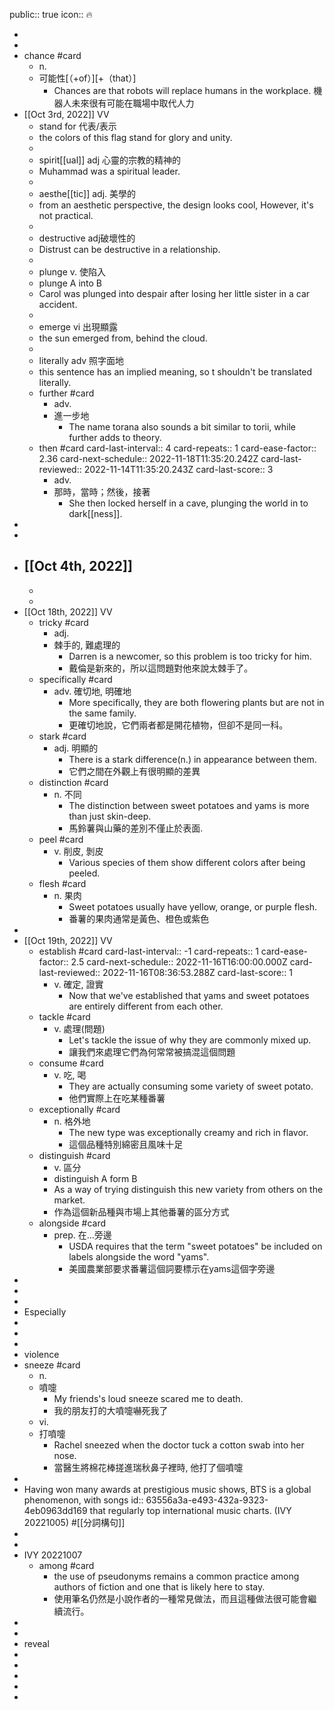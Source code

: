 public:: true
icon:: 🔥

-
-
- chance    #card
	- n.
	- 可能性[（+of）][+（that）]
		- Chances are that robots will replace humans in the workplace.
		  機器人未來很有可能在職場中取代人力
- [[Oct 3rd, 2022]] VV
	- stand for 代表/表示
	- the colors of this flag stand for glory and unity.
	-
	- spirit[[ual]] adj 心靈的宗教的精神的
	- Muhammad was a spiritual leader.
	-
	- aesthe[[tic]] adj. 美學的
	- from an aesthetic perspective, the design looks cool, However, it's not practical.
	-
	- destructive adj破壞性的
	- Distrust can be destructive in a relationship.
	-
	- plunge v. 使陷入
	- plunge A into B
	- Carol was plunged into despair after losing her little sister in a car accident.
	-
	- emerge vi 出現顯露
	- the sun emerged from, behind the cloud.
	-
	- literally adv 照字面地
	- this sentence has an implied meaning, so t shouldn't be translated literally.
	- further    #card
		- adv.
		- 進一步地
			- The name torana also sounds a bit similar to torii, while further adds to theory.
	- then #card
	  card-last-interval:: 4
	  card-repeats:: 1
	  card-ease-factor:: 2.36
	  card-next-schedule:: 2022-11-18T11:35:20.242Z
	  card-last-reviewed:: 2022-11-14T11:35:20.243Z
	  card-last-score:: 3
		- adv.
		- 那時，當時；然後，接著
			- She then locked herself in a cave, plunging the world in to dark[[ness]].
-
-
- [[Oct 4th, 2022]]
	-
	-
	-
- [[Oct 18th, 2022]] VV
	- tricky  #card
		- adj.
		- 棘手的, 難處理的
			- Darren is a newcomer, so this problem is too tricky for him.
			- 戴倫是新來的，所以這問題對他來說太棘手了。
	- specifically #card
		- adv. 確切地, 明確地
			- More specifically, they are both flowering plants but are not in the same family.
			- 更確切地說，它們兩者都是開花植物，但卻不是同一科。
	- stark #card
		- adj. 明顯的
			- There is a stark difference(n.) in appearance between them.
			- 它們之間在外觀上有很明顯的差異
	- distinction #card
		- n. 不同
			- The distinction between sweet potatoes and yams is more than just skin-deep.
			- 馬鈴薯與山藥的差別不僅止於表面.
	- peel #card
		- v. 削皮, 剝皮
			- Various species of them show different colors after being peeled.
	- flesh #card
		- n. 果肉
			- Sweet potatoes usually have yellow, orange, or purple flesh.
			- 番薯的果肉通常是黃色、橙色或紫色
-
- [[Oct 19th, 2022]] VV
	- establish #card
	  card-last-interval:: -1
	  card-repeats:: 1
	  card-ease-factor:: 2.5
	  card-next-schedule:: 2022-11-16T16:00:00.000Z
	  card-last-reviewed:: 2022-11-16T08:36:53.288Z
	  card-last-score:: 1
		- v. 確定, 證實
			- Now that we've established that yams and sweet potatoes are entirely different from each other.
	- tackle #card
		- v. 處理(問題)
			- Let's tackle the issue of why they are commonly mixed up.
			- 讓我們來處理它們為何常常被搞混這個問題
	- consume #card
		- v. 吃, 喝
			- They are actually consuming some variety of sweet potato.
			- 他們實際上在吃某種番薯
	- exceptionally #card
		- n. 格外地
			- The new type was exceptionally creamy and rich in flavor.
			- 這個品種特別綿密且風味十足
	- distinguish #card
		- v. 區分
		- distinguish A form B
		- As a way of trying distinguish this new variety from others on the market.
		- 作為這個新品種與市場上其他番薯的區分方式
	- alongside #card
		- prep. 在...旁邊
			- USDA requires that the term "sweet potatoes" be included on labels alongside the word "yams".
			- 美國農業部要求番薯這個詞要標示在yams這個字旁邊
-
-
-
- Especially
-
-
-
- violence
- sneeze #card
	- n.
	- 噴嚏
		- My friends's loud sneeze scared me to death.
		- 我的朋友打的大噴嚏嚇死我了
	- vi.
	- 打噴嚏
		- Rachel sneezed when the doctor tuck a cotton swab into her nose.
		- 當醫生將棉花棒搓進瑞秋鼻子裡時, 他打了個噴嚏
-
- Having won many awards at prestigious music shows, BTS is a global phenomenon, with songs
  id:: 63556a3a-e493-432a-9323-4eb0963dd169
  that regularly top international music charts. (IVY 20221005) #[[分詞構句]]
-
-
- IVY 20221007
	- among #card
		- the use of pseudonyms remains a common practice among authors of fiction and one that is likely here to stay.
		- 使用筆名仍然是小說作者的一種常見做法，而且這種做法很可能會繼續流行。
-
-
- reveal
-
-
-
-
-
